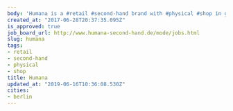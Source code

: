 ```yaml
---
body: 'Humana is a #retail #second-hand brand with #physical #shop in germany.'
created_at: "2017-06-28T20:37:35.095Z"
is_approved: true
job_board_url: http://www.humana-second-hand.de/mode/jobs.html
slug: humana
tags:
- retail
- second-hand
- physical
- shop
title: Humana
updated_at: "2019-06-16T10:36:08.530Z"
cities:
- berlin
---
```

